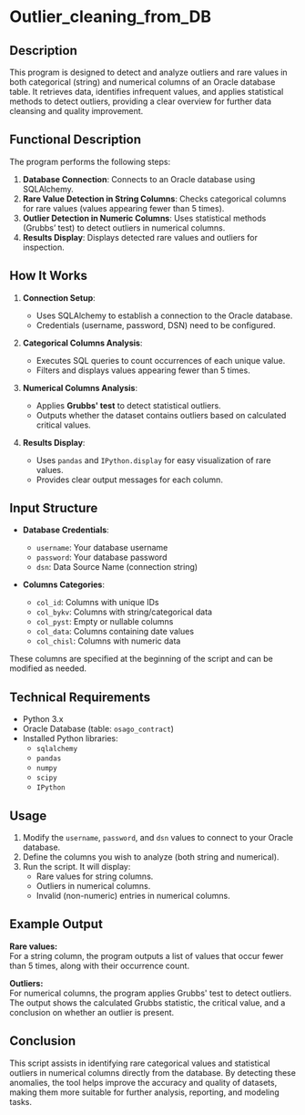 # Outlier_cleaning_from_DB

## Description
This program is designed to detect and analyze outliers and rare values in both categorical (string) and numerical columns of an Oracle database table. It retrieves data, identifies infrequent values, and applies statistical methods to detect outliers, providing a clear overview for further data cleansing and quality improvement.

## Functional Description
The program performs the following steps:

1. **Database Connection**: Connects to an Oracle database using SQLAlchemy.
2. **Rare Value Detection in String Columns**: Checks categorical columns for rare values (values appearing fewer than 5 times).
3. **Outlier Detection in Numeric Columns**: Uses statistical methods (Grubbs’ test) to detect outliers in numerical columns.
4. **Results Display**: Displays detected rare values and outliers for inspection.

## How It Works

1. **Connection Setup**:
   - Uses SQLAlchemy to establish a connection to the Oracle database.
   - Credentials (username, password, DSN) need to be configured.

2. **Categorical Columns Analysis**:
   - Executes SQL queries to count occurrences of each unique value.
   - Filters and displays values appearing fewer than 5 times.

3. **Numerical Columns Analysis**:
   - Applies **Grubbs' test** to detect statistical outliers.
   - Outputs whether the dataset contains outliers based on calculated critical values.

4. **Results Display**:
   - Uses `pandas` and `IPython.display` for easy visualization of rare values.
   - Provides clear output messages for each column.

## Input Structure

- **Database Credentials**:
  - `username`: Your database username
  - `password`: Your database password
  - `dsn`: Data Source Name (connection string)

- **Columns Categories**:
  - `col_id`: Columns with unique IDs
  - `col_bykv`: Columns with string/categorical data
  - `col_pyst`: Empty or nullable columns
  - `col_data`: Columns containing date values
  - `col_chisl`: Columns with numeric data

These columns are specified at the beginning of the script and can be modified as needed.

## Technical Requirements

- Python 3.x
- Oracle Database (table: `osago_contract`)
- Installed Python libraries:
  - `sqlalchemy`
  - `pandas`
  - `numpy`
  - `scipy`
  - `IPython`

## Usage
1. Modify the `username`, `password`, and `dsn` values to connect to your Oracle database.
2. Define the columns you wish to analyze (both string and numerical).
3. Run the script. It will display:
   - Rare values for string columns.
   - Outliers in numerical columns.
   - Invalid (non-numeric) entries in numerical columns.

## Example Output

**Rare values:**  
For a string column, the program outputs a list of values that occur fewer than 5 times, along with their occurrence count.

**Outliers:**  
For numerical columns, the program applies Grubbs' test to detect outliers. The output shows the calculated Grubbs statistic, the critical value, and a conclusion on whether an outlier is present.

## Conclusion

This script assists in identifying rare categorical values and statistical outliers in numerical columns directly from the database. By detecting these anomalies, the tool helps improve the accuracy and quality of datasets, making them more suitable for further analysis, reporting, and modeling tasks.
